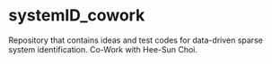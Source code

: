 # systemID_cowork

Repository that contains ideas and test codes for data-driven sparse system identification. Co-Work with Hee-Sun Choi.
